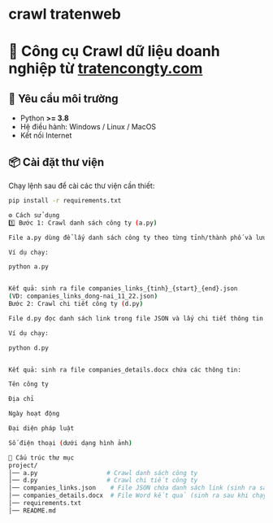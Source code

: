 # crawl tratenweb
# 🏢 Công cụ Crawl dữ liệu doanh nghiệp từ [tratencongty.com](https://www.tratencongty.com)

## 🚀 Yêu cầu môi trường
- Python **>= 3.8**
- Hệ điều hành: Windows / Linux / MacOS
- Kết nối Internet

## 📦 Cài đặt thư viện
Chạy lệnh sau để cài các thư viện cần thiết:

```bash
pip install -r requirements.txt

⚙️ Cách sử dụng
1️⃣ Bước 1: Crawl danh sách công ty (a.py)

File a.py dùng để lấy danh sách công ty theo từng tỉnh/thành phố và lưu ra file .json.

Ví dụ chạy:

python a.py


Kết quả: sinh ra file companies_links_{tinh}_{start}_{end}.json
(VD: companies_links_dong-nai_11_22.json)
Bước 2: Crawl chi tiết công ty (d.py)

File d.py đọc danh sách link trong file JSON và lấy chi tiết thông tin công ty, sau đó xuất ra file .docx.

Ví dụ chạy:

python d.py


Kết quả: sinh ra file companies_details.docx chứa các thông tin:

Tên công ty

Địa chỉ

Ngày hoạt động

Đại diện pháp luật

Số điện thoại (dưới dạng hình ảnh)

📂 Cấu trúc thư mục
project/
│── a.py                   # Crawl danh sách công ty
│── d.py                   # Crawl chi tiết công ty
│── companies_links.json    # File JSON chứa danh sách link (sinh ra sau khi chạy a.py)
│── companies_details.docx  # File Word kết quả (sinh ra sau khi chạy d.py)
│── requirements.txt
│── README.md
